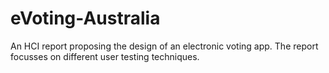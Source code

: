 # eVoting-Australia
An HCI report proposing the design of an electronic voting app. The report focusses on different user testing techniques.
